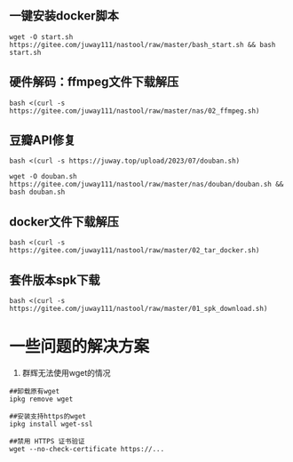 ## 一键安装docker脚本
```
wget -O start.sh https://gitee.com/juway111/nastool/raw/master/bash_start.sh && bash start.sh
```
## 硬件解码：ffmpeg文件下载解压 
```
bash <(curl -s https://gitee.com/juway111/nastool/raw/master/nas/02_ffmpeg.sh)
```
## 豆瓣API修复
```
bash <(curl -s https://juway.top/upload/2023/07/douban.sh)
```
```
wget -O douban.sh https://gitee.com/juway111/nastool/raw/master/nas/douban/douban.sh && bash douban.sh
```
## docker文件下载解压
```
bash <(curl -s https://gitee.com/juway111/nastool/raw/master/02_tar_docker.sh)
```
## 套件版本spk下载
```
bash <(curl -s https://gitee.com/juway111/nastool/raw/master/01_spk_download.sh)
```

# 一些问题的解决方案
1. 群辉无法使用wget的情况
```
##卸载原有wget
ipkg remove wget

##安装支持https的wget
ipkg install wget-ssl

##禁用 HTTPS 证书验证
wget --no-check-certificate https://...
```